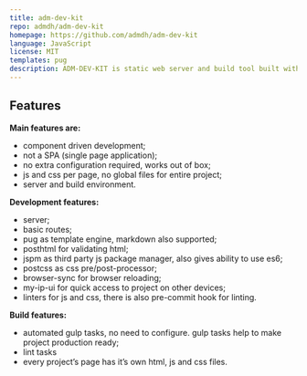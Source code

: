 ```yaml
---
title: adm-dev-kit
repo: admdh/adm-dev-kit
homepage: https://github.com/admdh/adm-dev-kit
language: JavaScript
license: MIT
templates: pug
description: ADM-DEV-KIT is static web server and build tool built with plugins and tools like Node.js, JSPM, Express.js, Browser-Sync, Gulp.js, PostHTML, PostCSS and others.
---
```


## Features
**Main features are:**
- component driven development;
- not a SPA (single page application);
- no extra configuration required, works out of box;
- js and css per page, no global files for entire project; 
- server and build environment.

**Development features:**
- server;
- basic routes;
- pug as template engine, markdown also supported;
- posthtml for validating html;
- jspm as third party js package manager, also gives ability to use es6;
- postcss as css pre/post-processor;
- browser-sync for browser reloading;
- my-ip-ui for quick access to project on other devices;
- linters for js and css, there is also pre-commit hook for linting.

**Build features:**
- automated gulp tasks, no need to configure. gulp tasks help to make project production ready; 
- lint tasks
- every project’s page has it’s own html, js and css files.
